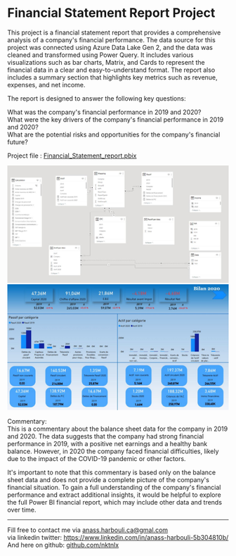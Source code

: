 # Financial Statement Report Project

This project is a financial statement report that provides a comprehensive analysis of a company's financial performance. 
The data source for this project was connected using Azure Data Lake Gen 2, and the data was cleaned and transformed using Power Query. 
It includes various visualizations such as bar charts, Matrix, and Cards to represent the financial data in a clear and easy-to-understand format. 
The report also includes a summary section that highlights key metrics such as revenue, expenses, and net income.

The report is designed to answer the following key questions:

What was the company's financial performance in 2019 and 2020?<br>
What were the key drivers of the company's financial performance in 2019 and 2020?<br>
What are the potential risks and opportunities for the company's financial future?<br>

Project file : [Financial_Statement_report.pbix](https://github.com/HarbouliCA/Power_BI/blob/main/Financial_Statement_report/Financial_Statement_report.pbix)

![data_modeling](https://github.com/HarbouliCA/Power_BI/blob/main/Financial_Statement_report/data_modeling.JPG)
![Balance_sheet](https://github.com/HarbouliCA/Power_BI/blob/main/Financial_Statement_report/Balance_sheet.JPG)

Commentary: <br>
This is a commentary about the balance sheet data for the company in 2019 and 2020. The data suggests that the company had strong financial performance in 2019, with a positive net earnings and a healthy bank balance. However, in 2020 the company faced financial difficulties, likely due to the impact of the COVID-19 pandemic or other factors.

It's important to note that this commentary is based only on the balance sheet data and does not provide a complete picture of the company's financial situation. 
To gain a full understanding of the company's financial performance and extract additional insights, it would be helpful to explore the full Power BI financial report, which may include other data and trends over time.

--------------------------------------------
Fill free to contact me via anass.harbouli.ca@gmal.com  
via linkedin twitter: https://www.linkedin.com/in/anass-harbouli-5b304810b/   
And here on github: [github.com/nktnlx ](https://github.com/HarbouliCA)

